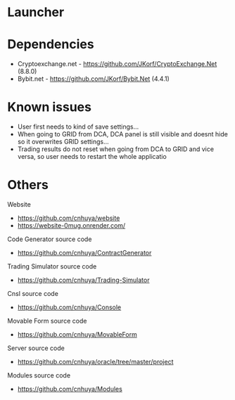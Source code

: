 # Launcher
# Dependencies
- Cryptoexchange.net - https://github.com/JKorf/CryptoExchange.Net (8.8.0)
- Bybit.net - https://github.com/JKorf/Bybit.Net (4.4.1)

# Known issues
- User first needs to kind of save settings...
- When going to GRID from DCA, DCA panel is still visible and doesnt hide so it overwrites GRID settings...
- Trading results do not reset when going from DCA to GRID and vice versa, so user needs to restart the whole applicatio


# Others
Website
- https://github.com/cnhuya/website
- https://website-0mug.onrender.com/

Code Generator source code
- https://github.com/cnhuya/ContractGenerator

Trading Simulator source code
- https://github.com/cnhuya/Trading-Simulator

Cnsl source code
- https://github.com/cnhuya/Console


Movable Form source code
- https://github.com/cnhuya/MovableForm

Server source code
- https://github.com/cnhuya/oracle/tree/master/project

Modules source code
- https://github.com/cnhuya/Modules
